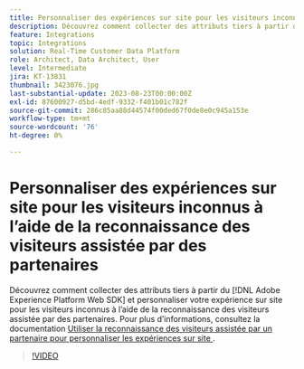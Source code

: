 ```yaml
---
title: Personnaliser des expériences sur site pour les visiteurs inconnus à l’aide de la reconnaissance des visiteurs assistée par des partenaires
description: Découvrez comment collecter des attributs tiers à partir du et personnaliser votre expérience sur site pour les visiteurs inconnus à l’aide de la reconnaissance  [!DNL Adobe Experience Platform Web SDK]  visiteurs assistée par des partenaires.
feature: Integrations
topic: Integrations
solution: Real-Time Customer Data Platform
role: Architect, Data Architect, User
level: Intermediate
jira: KT-13831
thumbnail: 3423076.jpg
last-substantial-update: 2023-08-23T00:00:00Z
exl-id: 87600927-d5bd-4edf-9332-f401b01c782f
source-git-commit: 286c85aa88d44574f00ded67f0de8e0c945a153e
workflow-type: tm+mt
source-wordcount: '76'
ht-degree: 0%

---
```


# Personnaliser des expériences sur site pour les visiteurs inconnus à l’aide de la reconnaissance des visiteurs assistée par des partenaires

Découvrez comment collecter des attributs tiers à partir du [!DNL Adobe Experience Platform Web SDK] et personnaliser votre expérience sur site pour les visiteurs inconnus à l’aide de la reconnaissance des visiteurs assistée par des partenaires. Pour plus d’informations, consultez la documentation [&#x200B; Utiliser la reconnaissance des visiteurs assistée par un partenaire pour personnaliser les expériences sur site &#x200B;](https://experienceleague.adobe.com/docs/experience-platform/rtcdp/use-cases/partner-data/onsite-personalization.html?lang=fr).

>[!VIDEO](https://video.tv.adobe.com/v/3449254/?learn=on&enablevpops&captions=fre_fr)
